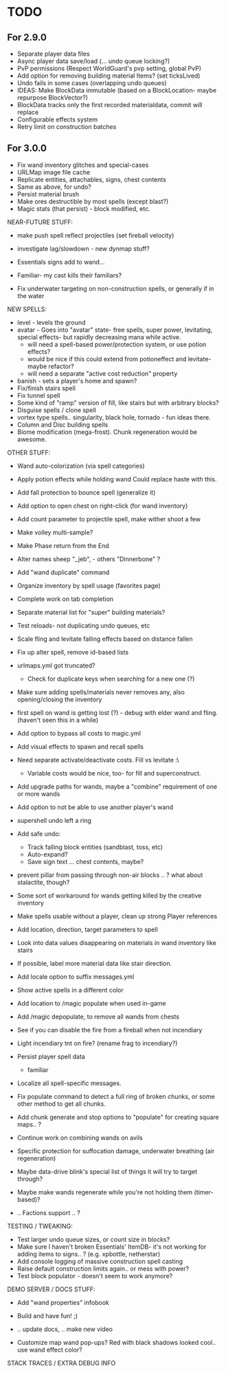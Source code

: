 # TODO

## For 2.9.0

 - Separate player data files
 - Async player data save/load (... undo queue locking?)
 - PvP permissions (Respect WorldGuard's pvp setting, global PvP)
 - Add option for removing building material Items? (set ticksLived)
 - Undo fails in some cases (overlapping undo queues)
  - IDEAS: Make BlockData immutable (based on a BlockLocation- maybe repurpose BlockVector?)
  - BlockData tracks only the first recorded materialdata, commit will replace
 - Configurable effects system
 - Retry limit on construction batches

## For 3.0.0

 - Fix wand inventory glitches and special-cases
 - URLMap image file cache
 - Replicate entities, attachables, signs, chest contents
 - Same as above, for undo?
 - Persist material brush
 - Make ores destructible by most spells (except blast?)
 - Magic stats (that persist) - block modified, etc.

NEAR-FUTURE STUFF:

 - make push spell reflect projectiles (set fireball velocity)
 - investigate lag/slowdown - new dynmap stuff?
 - Essentials signs add to wand...

 - Familiar- my cast kills their familiars?

 - Fix underwater targeting on non-construction spells, or generally if in the water

NEW SPELLS:

 - level - levels the ground
 - avatar - Goes into "avatar" state- free spells, super power, levitating, special effects- but rapidly decreasing mana while active.
    - will need a spell-based power/protection system, or use potion effects? 
    - would be nice if this could extend from potioneffect and levitate- maybe refactor?
    - will need a separate "active cost reduction" property
 - banish - sets a player's home and spawn?
 - Fix/finish stairs spell
 - Fix tunnel spell
 - Some kind of "ramp" version of fill, like stairs but with arbitrary blocks?
 - Disguise spells / clone spell
 - vortex type spells.. singularity, black hole, tornado - fun ideas there.
 - Column and Disc building spells
 - Biome modification (mega-frost). Chunk regeneration would be awesome.

OTHER STUFF:
 
 - Wand auto-colorization (via spell categories)
 - Apply potion effects while holding wand Could replace haste with this.
 - Add fall protection to bounce spell (generalize it)
 - Add option to open chest on right-click (for wand inventory)
 - Add count parameter to projectile spell, make wither shoot a few
 - Make volley multi-sample?
 - Make Phase return from the End
 - Alter names sheep "_jeb", - others "Dinnerbone" ?
 - Add "wand duplicate" command
 - Organize inventory by spell usage (favorites page)
 - Complete work on tab completion
 - Separate material list for "super" building materials?
 - Test reloads- not duplicating undo queues, etc
 - Scale fling and levitate falling effects based on distance fallen
 
 - Fix up alter spell, remove id-based lists
 - urlmaps.yml got truncated?
   - Check for duplicate keys when searching for a new one (?)
 - Make sure adding spells/materials never removes any, also opening/closing the inventory
  - first spell on wand is getting lost (?) - debug with elder wand and fling. (haven't seen this in a while) 
  
 - Add option to bypass all costs to magic.yml
 - Add visual effects to spawn and recall spells
 
 - Need separate activate/deactivate costs. Fill vs levitate :\
   - Variable costs would be nice, too- for fill and superconstruct.
 - Add upgrade paths for wands, maybe a "combine" requirement of one or more wands
 - Add option to not be able to use another player's wand
 - supershell undo left a ring
 - Add safe undo:
   - Track falling block entities (sandblast, toss, etc)
   - Auto-expand?
   - Save sign text ... chest contents, maybe?
 - prevent pillar from passing through non-air blocks .. ? what about stalactite, though?
 - Some sort of workaround for wands getting killed by the creative inventory
 - Make spells usable without a player, clean up strong Player references
 - Add location, direction, target parameters to spell
 - Look into data values disappearing on materials in wand inventory like stairs
 - If possible, label more material data like stair direction.
 - Add locale option to suffix messages.yml
 
 - Show active spells in a different color
 
 - Add location to /magic populate when used in-game
 - Add /magic depopulate, to remove all wands from chests
 
 - See if you can disable the fire from a fireball when not incendiary
 - Light incendiary tnt on fire? (rename frag to incendiary?)

 - Persist player spell data
   - familiar
 - Localize all spell-specific messages.
 
 - Fix populate command to detect a full ring of broken chunks, or some other method to get all chunks.
 - Add chunk generate and stop options to "populate" for creating square maps.. ?
 
 - Continue work on combining wands on avils
 - Specific protection for suffocation damage, underwater breathing (air regeneration)
 - Maybe data-drive blink's special list of things it will try to target through?
 - Maybe make wands regenerate while you're not holding them (timer-based)?
 - .. Factions support .. ?
 
 TESTING / TWEAKING:
 
 - Test larger undo queue sizes, or count size in blocks?
 - Make sure I haven't broken Essentials' ItemDB- it's not working for adding items to signs.. ? (e.g. xpbottle, netherstar)
 - Add console logging of massive construction spell casting
 - Raise default construction limits again.. or mess with power?
 - Test block populator - doesn't seem to work anymore?

DEMO SERVER / DOCS STUFF:

 - Add "wand properties" infobook
 - Build and have fun! ;)

 - .. update docs, .. make new video
 - Customize map wand pop-ups? Red with black shadows looked cool.. use wand effect color?

STACK TRACES / EXTRA DEBUG INFO

	